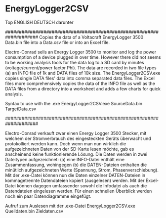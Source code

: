 # EnergyLogger2CSV

Top ENGLISH
DEUTSCH darunter

####################################################################
Copies the data of a Voltacraft EnergyLogger 3500 Data.bin file into a Data.csv file or into an Excel file.

Electro-Conrad sells an Energy Logger 3500 to monitor and log the power consumption of a device plugged in over time.  However there did not seems to be working analysis tools for the data log to a SD card by minutes (voltage/current/power factor Phi).  The data are recorded in two file types (a) an INFO file of 1k and DATA files of 10k size. The EnergyLogger2CSV.exe copies single DATA files' data into comma separated data files.  The Excel files more comprehensively copies the data of the INFO file as well as the DATA files from a directory into a worksheet and adds a few charts for quick analysis.

Syntax to use with the .exe
EnergyLogger2CSV.exe SourceData.bin TargetData.csv

####################################################################

Electro-Conrad verkauft zwar einen Energy Logger 3500 Stecker, mit welchem der Stromverbrauch des eingesteckten Geräts überwacht und protokolliert werden kann. Doch wenn man nun wirklich die aufgezeichneten Daten von der SD-Karte lesen möchte, gab es anscheinend keine funktionierende Lösung. Die Daten werden in zwei Dateitypen aufgezeichnet: (a) eine INFO-Datei enthält eine Zusammenfassung, wohingegen (b) die DATEN-Dateien enthalten die minütlich aufgezeichneten Werte (Spannung, Strom, Phasenverschiebung). Mit der .exe-Datei können nun die Daten einzelner DATEN-Dateien in kommagetrennte Datendateien kopiert (ausgelesen) werden. Mit der Excel-Datei können dagegen umfassender sowohl die Infodatei als auch die Datendateien eingelesen werden. Für einen schnellen Überblick werden noch ein paar Datendiagramme eingefügt.

Aufruf zum Auslesen mit der .exe-Datei
EnergyLogger2CSV.exe Quelldaten.bin Zieldaten.csv


